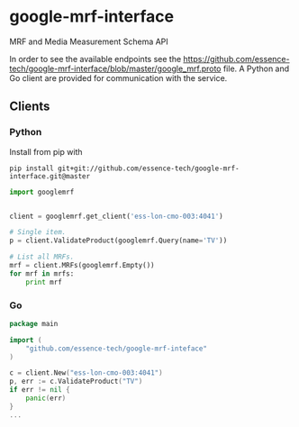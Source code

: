 # google-mrf-interface

MRF and Media Measurement Schema API

In order to see the available endpoints see the https://github.com/essence-tech/google-mrf-interface/blob/master/google_mrf.proto file. A
Python and Go client are provided for communication with the service.

## Clients

### Python
Install from pip with
```
pip install git+git://github.com/essence-tech/google-mrf-interface.git@master
```

```python
import googlemrf


client = googlemrf.get_client('ess-lon-cmo-003:4041')

# Single item.
p = client.ValidateProduct(googlemrf.Query(name='TV'))

# List all MRFs.
mrf = client.MRFs(googlemrf.Empty())
for mrf in mrfs:
    print mrf

```

### Go

```go
package main

import (
    "github.com/essence-tech/google-mrf-inteface"
)

c = client.New("ess-lon-cmo-003:4041")
p, err := c.ValidateProduct("TV")
if err != nil {
    panic(err)
}
...
```
